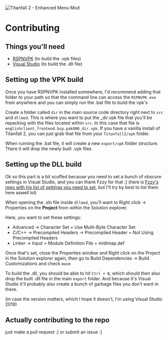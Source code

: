 <p align="left"><img src="https://raw.githubusercontent.com/zweek/TF2SR-Menu-Mod/main/assets/logo.png" alt="Titanfall 2 - Enhanced Menu Mod" /></p>

# Contributing

## Things you'll need

* [RSPNVPK](https://github.com/taskinoz/RSPNVPK) (to build the .vpk files)
* [Visual Studio](https://visualstudio.microsoft.com/downloads/) (to build the .dll file)

## Setting up the VPK build

Once you have RSPNVPK installed somewhere, I'd recommend adding that folder to your path so that the command line can access the `RSPNVPK.exe` from anywhere and you can simply run the .bat file to build the vpk's

Create a folder called `dir` in the main source code directory right next to `src` and `dllmod`. This is where you want to put the _dir.vpk file that you'll be repacking with the files located within `src`. In this case that file is `englishclient_frontend.bsp.pak000_dir.vpk`. If you have a vanilla install of Titanfall 2, you can just grab that file from your `Titanfall2/vpk` folder.

When running the .bat file, it will create a new `export/vpk` folder structure. There it will drop the newly built .vpk files

## Setting up the DLL build

Ok so this part is a bit scuffed because you need to set a bunch of obscure settings in Visual Studio, and you can thank Fzzy for that :] (here is [Fzzy's repo with his list of settings you need to set](https://github.com/Fzzy2j/FzzyMod), but I'll try by best to list them here aswell lol)

When opening the .sln file inside `dllmod`, you'll want to Right click -> Properties on the **Project** from within the Solution explorer.

Here, you want to set these settings:
* Advanced -> Character Set = Use Multi-Byte Character Set
* C/C++ -> Precompiled Headers -> Precompiled Header = Not Using Precompiled Headers
* Linker -> Input > Module Definition File = midimap.def

Once that's set, close the Properties window and Right click on the Project in the Solution explorer again, then go to Build Dependencies -> Build Customizations and check `masm`

To build the .dll, you should be able to hit `Ctrl + B`, which should then also drop the built .dll file in the main `export` folder. And because it's Visual Studio it'll probably also create a bunch of garbage files you don't want in there.

(in case the version matters, which I hope it doesn't, I'm using Visual Studio 2019)

## Actually contributing to the repo

just make a pull request :] or submit an issue :]